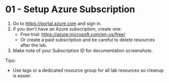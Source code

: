 # 01 - Setup Azure Subscription

1. Go to https://portal.azure.com and sign in.
2. If you don't have an Azure subscription, create one:
   - Free trial: https://azure.microsoft.com/en-us/free/
   - Or create a paid subscription and be careful to delete resources after the lab.
3. Make note of your Subscription ID for documentation screenshots.

Tips:
- Use tags or a dedicated resource group for all lab resources so cleanup is easier.
